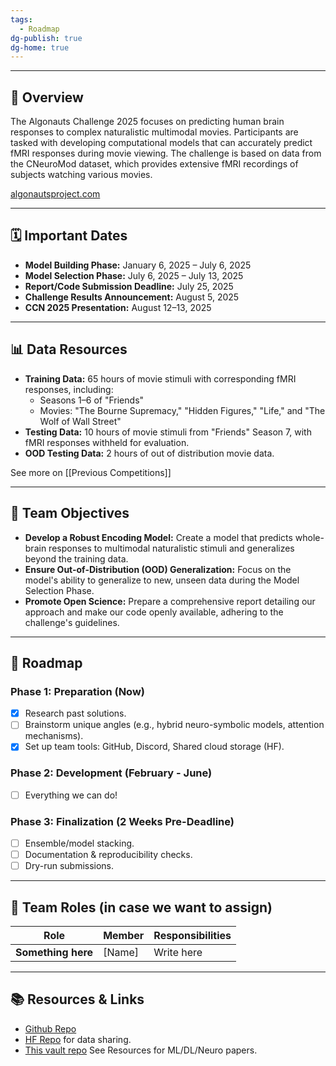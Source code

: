 ```yaml
---
tags:
  - Roadmap
dg-publish: true
dg-home: true
---
```

---
## 📌 Overview
The Algonauts Challenge 2025 focuses on predicting human brain responses to complex naturalistic multimodal movies. Participants are tasked with developing computational models that can accurately predict fMRI responses during movie viewing. The challenge is based on data from the CNeuroMod dataset, which provides extensive fMRI recordings of subjects watching various movies.

[algonautsproject.com](https://algonautsproject.com/challenge.html?utm_source=chatgpt.com)

--- 
## 🗓️ Important Dates

- **Model Building Phase:** January 6, 2025 – July 6, 2025
- **Model Selection Phase:** July 6, 2025 – July 13, 2025
- **Report/Code Submission Deadline:** July 25, 2025
- **Challenge Results Announcement:** August 5, 2025
- **CCN 2025 Presentation:** August 12–13, 2025

---

## 📊 Data Resources

- **Training Data:** 65 hours of movie stimuli with corresponding fMRI responses, including:
    - Seasons 1–6 of "Friends"
    - Movies: "The Bourne Supremacy," "Hidden Figures," "Life," and "The Wolf of Wall Street"
- **Testing Data:** 10 hours of movie stimuli from "Friends" Season 7, with fMRI responses withheld for evaluation.
- **OOD Testing Data:** 2 hours of out of distribution movie data.

See more on [[Previous Competitions]]

---
## 🎯 Team Objectives

- **Develop a Robust Encoding Model:** Create a model that predicts whole-brain responses to multimodal naturalistic stimuli and generalizes beyond the training data.
- **Ensure Out-of-Distribution (OOD) Generalization:** Focus on the model's ability to generalize to new, unseen data during the Model Selection Phase.
- **Promote Open Science:** Prepare a comprehensive report detailing our approach and make our code openly available, adhering to the challenge's guidelines.

---

## 🚀 Roadmap  

### Phase 1: Preparation (Now)  
- [x] Research past solutions.
- [ ] Brainstorm unique angles (e.g., hybrid neuro-symbolic models, attention mechanisms).
- [x] Set up team tools: GitHub, Discord, Shared cloud storage (HF).

### Phase 2: Development (February - June)  
- [ ] Everything we can do!

### Phase 3: Finalization (2 Weeks Pre-Deadline)  
- [ ] Ensemble/model stacking.
- [ ] Documentation & reproducibility checks.  
- [ ] Dry-run submissions.

---

## 👥 Team Roles  (in case we want to assign)

| Role               | Member | Responsibilities |
| ------------------ | ------ | ---------------- |
| **Something here** | [Name] | Write here       |


---

## 📚 Resources & Links
* [Github Repo](https://github.com/PaulScotti/algonauts2025) 
* [HF Repo](https://huggingface.co/datasets/medarc/AlgonautsDS-features) for data sharing.
* [This vault repo](https://github.com/ckadirt/Algonauts2025_Vault)
See Resources for ML/DL/Neuro papers.
